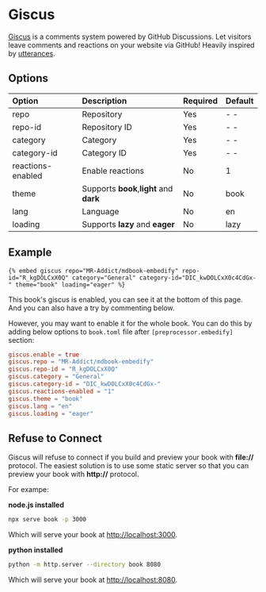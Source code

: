 # Giscus

[Giscus](https://giscus.app) is a comments system powered by GitHub Discussions. Let visitors leave comments and reactions on your website via GitHub! Heavily inspired by [utterances](https://github.com/utterance/utterances).

## Options

| Option            | Description                              | Required | Default |
| :---------------- | :--------------------------------------- | :------- | :------ |
| repo              | Repository                               | Yes      | - -     |
| repo-id           | Repository ID                            | Yes      | - -     |
| category          | Category                                 | Yes      | - -     |
| category-id       | Category ID                              | Yes      | - -     |
| reactions-enabled | Enable reactions                         | No       | 1       |
| theme             | Supports **book**,**light** and **dark** | No       | book    |
| lang              | Language                                 | No       | en      |
| loading           | Supports **lazy** and **eager**          | No       | lazy    |

## Example

<!-- embed ignore begin -->

```text
{% embed giscus repo="MR-Addict/mdbook-embedify" repo-id="R_kgDOLCxX0Q" category="General" category-id="DIC_kwDOLCxX0c4CdGx-" theme="book" loading="eager" %}
```

<!-- embed ignore end -->

This book's giscus is enabled, you can see it at the bottom of this page. And you can also have a try by commenting below.

However, you may want to enable it for the whole book. You can do this by adding below options to `book.toml` file after `[preprocessor.embedify]` section:

```toml
giscus.enable = true
giscus.repo = "MR-Addict/mdbook-embedify"
giscus.repo-id = "R_kgDOLCxX0Q"
giscus.category = "General"
giscus.category-id = "DIC_kwDOLCxX0c4CdGx-"
giscus.reactions-enabled = "1"
giscus.theme = "book"
giscus.lang = "en"
giscus.loading = "eager"
```

## Refuse to Connect

Giscus will refuse to connect if you build and preview your book with **file://** protocol. The easiest solution is to use some static server so that you can preview your book with **http://** protocol.

For exampe:

**node.js installed**

```sh
npx serve book -p 3000
```

Which will serve your book at [http://localhost:3000](http://localhost:3000).

**python installed**

```sh
python -m http.server --directory book 8080
```

Which will serve your book at [http://localhost:8080](http://localhost:8080).
